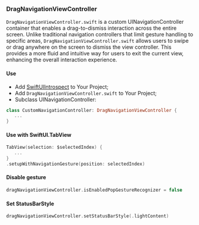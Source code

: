 ### DragNavigationViewController

`DragNavigationViewController.swift` is a custom UINavigationController container that enables a drag-to-dismiss interaction across the entire screen. Unlike traditional navigation controllers that limit gesture handling to specific areas, `DragNavigationViewController.swift` allows users to swipe or drag anywhere on the screen to dismiss the view controller. This provides a more fluid and intuitive way for users to exit the current view, enhancing the overall interaction experience.

#### Use
- Add [SwiftUIIntrospect](https://github.com/siteline/swiftui-introspect) to Your Project;
- Add `DragNavigationViewController.swift` to Your Project;
- Subclass UINavigationController:

```Swift
class CustomNavigationController: DragNavigationViewController {
   ...
}
```

#### Use with SwiftUI.TabView
```Swift
TabView(selection: $selectedIndex) {
   ...
}
.setupWithNavigationGesture(position: selectedIndex)
```

#### Disable gesture
```Swift
dragNavigationViewController.isEnabledPopGestureRecognizer = false
```

#### Set StatusBarStyle
```Swift
dragNavigationViewController.setStatusBarStyle(.lightContent)
```
